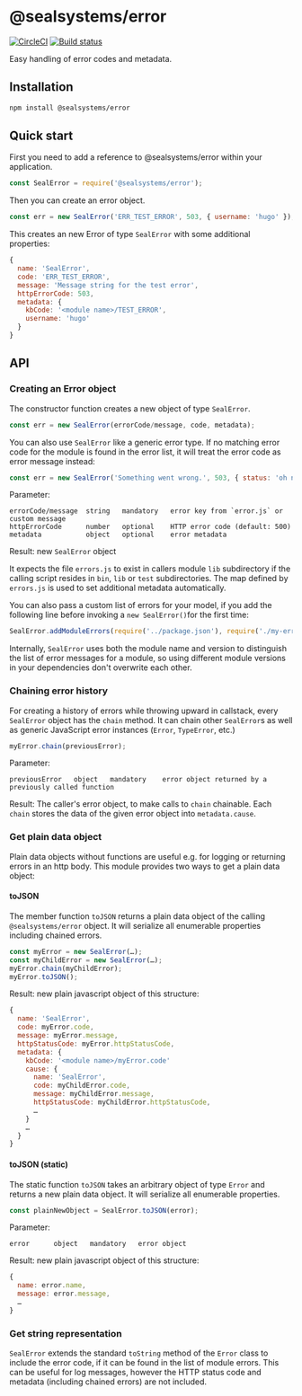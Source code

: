 # @sealsystems/error

[![CircleCI](https://circleci.com/gh/sealsystems/node-error.svg?style=svg)](https://circleci.com/gh/sealsystems/node-error)
[![Build status](https://ci.appveyor.com/api/projects/status/2dcq5ge4qnivl2dc?svg=true)](https://ci.appveyor.com/project/Plossys/node-error)

Easy handling of error codes and metadata.

## Installation

```bash
npm install @sealsystems/error
```

## Quick start

First you need to add a reference to @sealsystems/error within your application.

```javascript
const SealError = require('@sealsystems/error');
```

Then you can create an error object.

```javascript
const err = new SealError('ERR_TEST_ERROR', 503, { username: 'hugo' });
```

This creates an new Error of type `SealError` with some additional properties:

```javascript
{
  name: 'SealError',
  code: 'ERR_TEST_ERROR',
  message: 'Message string for the test error',
  httpErrorCode: 503,
  metadata: {
    kbCode: '<module name>/TEST_ERROR',
    username: 'hugo'
  }
}
```

## API

### Creating an Error object

The constructor function creates a new object of type `SealError`.

```javascript
const err = new SealError(errorCode/message, code, metadata);
```

You can also use `SealError` like a generic error type. If no matching error code for the module is found in the error list, it will treat the error code as error message instead:

```javascript
const err = new SealError('Something went wrong.', 503, { status: 'oh no!' });
```

Parameter:
```
errorCode/message  string   mandatory   error key from `error.js` or custom message
httpErrorCode      number   optional    HTTP error code (default: 500)
metadata           object   optional    error metadata
```

Result: new `SealError` object

It expects the file `errors.js` to exist in callers module `lib` subdirectory if the calling script resides in `bin`, `lib` or `test` subdirectories. The map defined by `errors.js` is used to set additional metadata automatically.

You can also pass a custom list of errors for your model, if you add the following line before invoking a `new SealError()`for the first time:

```javascript
SealError.addModuleErrors(require('../package.json'), require('./my-error-list.js'));
```

Internally, `SealError` uses both the module name and version to distinguish the list of error messages for a module, so using different module versions in your dependencies don't overwrite each other.

### Chaining error history

For creating a history of errors while throwing upward in callstack, every `SealError` object has the `chain` method. It can chain other `SealError`s as well as generic JavaScript error instances (`Error`, `TypeError`, etc.)

```javascript
myError.chain(previousError);
```

Parameter:
```
previousError   object   mandatory    error object returned by a previously called function
```

Result: The caller's error object, to make calls to `chain` chainable. Each `chain` stores the data of the given error object into `metadata.cause`.


### Get plain data object

Plain data objects without functions are useful e.g. for logging or returning errors in an http body. This module provides two ways to get a plain data object:

#### toJSON

The member function `toJSON` returns a plain data object of the calling `@sealsystems/error` object. It will serialize all enumerable properties including chained errors.

```javascript
const myError = new SealError(…);
const myChildError = new SealError(…);
myError.chain(myChildError);
myError.toJSON();
```

Result: new plain javascript object of this structure:

```javascript
{
  name: 'SealError',
  code: myError.code,
  message: myError.message,
  httpStatusCode: myError.httpStatusCode,
  metadata: {
    kbCode: '<module name>/myError.code'
    cause: {
      name: 'SealError',
      code: myChildError.code,
      message: myChildError.message,
      httpStatusCode: myChildError.httpStatusCode,
      …
    }
    …
  }
}
```

#### toJSON (static)

The static function `toJSON` takes an arbitrary object of type `Error` and returns a new plain data object. It will serialize all enumerable properties.

```javascript
const plainNewObject = SealError.toJSON(error);
```

Parameter:
```
error      object   mandatory   error object
```

Result: new plain javascript object of this structure:

```javascript
{
  name: error.name,
  message: error.message,
  …
}
```

### Get string representation

`SealError` extends the standard `toString` method of the `Error` class to include the error code, if it can be found in the list of module errors.
This can be useful for log messages, however the HTTP status code and metadata (including chained errors) are not included.

